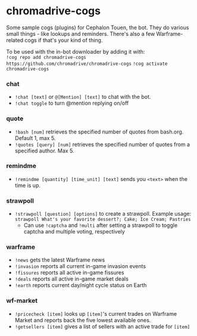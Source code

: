 # chromadrive-cogs
Some sample cogs (plugins) for Cephalon Touen, the bot. They do various small things - like lookups and reminders. There's also a few Warframe-related cogs if that's your kind of thing.

To be used with the in-bot downloader by adding it with:  
`!cog repo add chromadrive-cogs https://github.com/chromadrive/chromadrive-cogs`
`!cog activate chromadrive-cogs`


### chat

- `!chat [text]` or `@[Mention] [text]` to chat with the bot.
- `!chat toggle` to turn @mention replying on/off

### quote
- `!bash [num]` retrieves the specified number of quotes from bash.org. Default 1, max 5.
- `!quotes [query] [num]` retrieves the specified number of quotes from a specified author. Max 5.

### remindme

- `!remindme [quantity] [time_unit] [text]` sends you `<text>` when the time is up.

### strawpoll

- `!strawpoll [question] [options]` to create a strawpoll. Example usage: `strawpoll What's your favorite dessert?; Cake; Ice Cream; Pastries`
  - Can use `!captcha` and `!multi` after setting a strawpoll to toggle captcha and multiple voting, respectively

### warframe

- `!news` gets the latest Warframe news
- `!invasion` reports all current in-game invasion events
- `!fissures` reports all active in-game fissures
- `!deals` reports all active in-game market deals
- `!earth` reports current day/night cycle status on Earth

### wf-market

- `!pricecheck [item]` looks up `[item]`'s current trades on Warframe Market and reports back the five lowest available ones.
- `!getsellers [item]` gives a list of sellers with an active trade for `[item]`